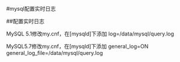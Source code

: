 #mysql配置实时日志


##配置实时日志

MySQL 5.1修改my.cnf，在[mysqld]下添加 log=/data/mysql/query.log 

MySQL5.7修改my.cnf，在[mysqld]下添加 general_log=ON general_log_file=/data/mysql/query.log